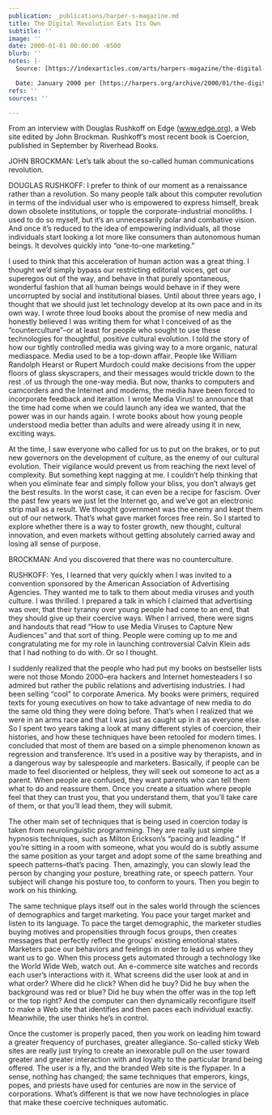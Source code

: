 ```yaml
---
publication: _publications/harper-s-magazine.md
title: The Digital Revolution Eats Its Own
subtitle: ''
image: ''
date: 2000-01-01 00:00:00 -0500
blurb: ''
notes: |-
  Source: [https://indexarticles.com/arts/harpers-magazine/the-digital-revolution-eats-its-own/](https://indexarticles.com/arts/harpers-magazine/the-digital-revolution-eats-its-own/ "https://indexarticles.com/arts/harpers-magazine/the-digital-revolution-eats-its-own/")

  Date: January 2000 per [https://harpers.org/archive/2000/01/the-digital-revolution-eats-its-own/](https://harpers.org/archive/2000/01/the-digital-revolution-eats-its-own/ "https://harpers.org/archive/2000/01/the-digital-revolution-eats-its-own/")
refs: ''
sources: ''

---
```

From an interview with Douglas Rushkoff on Edge (www.edge.org), a Web site edited by John Brockman. Rushkoff’s most recent book is Coercion, published in September by Riverhead Books.

JOHN BROCKMAN: Let’s talk about the so-called human communications revolution.

DOUGLAS RUSHKOFF: I prefer to think of our moment as a renaissance rather than a revolution. So many people talk about this computer revolution in terms of the individual user who is empowered to express himself, break down obsolete institutions, or topple the corporate-industrial monoliths. I used to do so myself, but it’s an unnecessarily polar and combative vision. And once it’s reduced to the idea of empowering individuals, all those individuals start looking a lot more like consumers than autonomous human beings. It devolves quickly into “one-to-one marketing.”

I used to think that this acceleration of human action was a great thing. I thought we’d simply bypass our restricting editorial voices, get our superegos out of the way, and behave in that purely spontaneous, wonderful fashion that all human beings would behave in if they were uncorrupted by social and institutional biases. Until about three years ago, I thought that we should just let technology develop at its own pace and in its own way. I wrote three loud books about the promise of new media and honestly believed I was writing them for what I conceived of as the “counterculture”–or at least for people who sought to use these technologies for thoughtful, positive cultural evolution. I told the story of how our tightly controlled media was giving way to a more organic, natural mediaspace. Media used to be a top-down affair. People like William Randolph Hearst or Rupert Murdoch could make decisions from the upper floors of glass skyscrapers, and their messages would trickle down to the rest .of us through the one-way media. But now, thanks to computers and camcorders and the Internet and modems, the media have been forced to incorporate feedback and iteration. I wrote Media Virus! to announce that the time had come when we could launch any idea we wanted, that the power was in our hands again. I wrote books about how young people understood media better than adults and were already using it in new, exciting ways.

At the time, I saw everyone who called for us to put on the brakes, or to put new governors on the development of culture, as the enemy of our cultural evolution. Their vigilance would prevent us from reaching the next level of complexity. But something kept nagging at me. I couldn’t help thinking that when you eliminate fear and simply follow your bliss, you don’t always get the best results. In the worst case, it can even be a recipe for fascism. Over the past few years we just let the Internet go, and we’ve got an electronic strip mall as a result. We thought government was the enemy and kept them out of our network. That’s what gave market forces free rein. So I started to explore whether there is a way to foster growth, new thought, cultural innovation, and even markets without getting absolutely carried away and losing all sense of purpose.

BROCKMAN: And you discovered that there was no counterculture.

RUSHKOFF: Yes, I learned that very quickly when I was invited to a convention sponsored by the American Association of Advertising Agencies. They wanted me to talk to them about media viruses and youth culture. I was thrilled. I prepared a talk in which I claimed that advertising was over, that their tyranny over young people had come to an end, that they should give up their coercive ways. When I arrived, there were signs and handouts that read “How to use Media Viruses to Capture New Audiences” and that sort of thing. People were coming up to me and congratulating me for my role in launching controversial Calvin Klein ads that I had nothing to do with. Or so I thought.

I suddenly realized that the people who had put my books on bestseller lists were not those Mondo 2000–era hackers and Internet homesteaders I so admired but rather the public relations and advertising industries. I had been selling “cool” to corporate America. My books were primers, required texts for young executives on how to take advantage of new media to do the same old thing they were doing before. That’s when I realized that we were in an arms race and that I was just as caught up in it as everyone else. So I spent two years taking a look at many different styles of coercion, their histories, and how these techniques have been retooled for modern times. I concluded that most of them are based on a simple phenomenon known as regression and transference. It’s used in a positive way by therapists, and in a dangerous way by salespeople and marketers. Basically, if people can be made to feel disoriented or helpless, they will seek out someone to act as a parent. When people are confused, they want parents who can tell them what to do and reassure them. Once you create a situation where people feel that they can trust you, that you understand them, that you’ll take care of them, or that you’ll lead them, they will submit.

The other main set of techniques that is being used in coercion today is taken from neurolinguistic programming. They are really just simple hypnosis techniques, such as Milton Erickson’s “pacing and leading.” If you’re sitting in a room with someone, what you would do is subtly assume the same position as your target and adopt some of the same breathing and speech patterns–that’s pacing. Then, amazingly, you can slowly lead the person by changing your posture, breathing rate, or speech pattern. Your subject will change his posture too, to conform to yours. Then you begin to work on his thinking.

The same technique plays itself out in the sales world through the sciences of demographics and target marketing. You pace your target market and listen to its language. To pace the target demographic, the marketer studies buying motives and propensities through focus groups, then creates messages that perfectly reflect the groups’ existing emotional states. Marketers pace our behaviors and feelings in order to lead us where they want us to go. When this process gets automated through a technology like the World Wide Web, watch out. An e-commerce site watches and records each user’s interactions with it. What screens did the user look at and in what order? Where did he click? When did he buy? Did he buy when the background was red or blue? Did he buy when the offer was in the top left or the top right? And the computer can then dynamically reconfigure itself to make a Web site that identifies and then paces each individual exactly. Meanwhile, the user thinks he’s in control.

Once the customer is properly paced, then you work on leading him toward a greater frequency of purchases, greater allegiance. So-called sticky Web sites are really just trying to create an inexorable pull on the user toward greater and greater interaction with and loyalty to the particular brand being offered. The user is a fly, and the branded Web site is the flypaper. In a sense, nothing has changed; the same techniques that emperors, kings, popes, and priests have used for centuries are now in the service of corporations. What’s different is that we now have technologies in place that make these coercive techniques automatic.